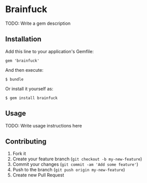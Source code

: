 # Brainfuck

TODO: Write a gem description

## Installation

Add this line to your application's Gemfile:

    gem 'brainfuck'

And then execute:

    $ bundle

Or install it yourself as:

    $ gem install brainfuck

## Usage

TODO: Write usage instructions here

## Contributing

1. Fork it
2. Create your feature branch (`git checkout -b my-new-feature`)
3. Commit your changes (`git commit -am 'Add some feature'`)
4. Push to the branch (`git push origin my-new-feature`)
5. Create new Pull Request
